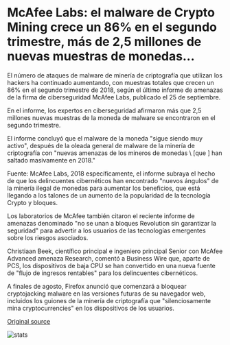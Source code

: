 # McAfee Labs: el malware de Crypto Mining crece un 86% en el segundo trimestre, más de 2,5 millones de nuevas muestras de monedas...

El número de ataques de malware de minería de criptografía que utilizan los hackers ha continuado aumentando, con muestras totales que crecen un 86% en el segundo trimestre de 2018, según el último informe de amenazas de la firma de ciberseguridad McAfee Labs, publicado el 25 de septiembre.

En el informe, los expertos en ciberseguridad afirmaron más que 2,5 millones nuevas muestras de la moneda de malware se encontraron en el segundo trimestre.

El informe concluyó que el malware de la moneda "sigue siendo muy activo", después de la oleada general de malware de la minería de criptografía con "nuevas amenazas de los mineros de monedas \ [que \] han saltado masivamente en 2018."

Fuente: McAfee Labs, 2018 específicamente, el informe subraya el hecho de que los delincuentes cibernéticos han encontrado "nuevos ángulos" de la minería ilegal de monedas para aumentar los beneficios, que está llegando a los talones de un aumento de la popularidad de la tecnología Crypto y bloques.

Los laboratorios de McAfee también citaron el reciente informe de amenazas denominado "no se unan a bloques Revolution sin garantizar la seguridad" para advertir a los usuarios de las tecnologías emergentes sobre los riesgos asociados.

Christiaan Beek, científico principal e ingeniero principal Senior con McAfee Advanced amenaza Research, comentó a Business Wire que, aparte de PCS, los dispositivos de baja CPU se han convertido en una nueva fuente de "flujo de ingresos rentables" para los delincuentes cibernéticos.

A finales de agosto, Firefox anunció que comenzará a bloquear cryptojacking malware en las versiones futuras de su navegador web, incluidos los guiones de la minería de criptografía que "silenciosamente mina cryptocurrencies" en los dispositivos de los usuarios.

[Original source](https://cointelegraph.com/news/mcafee-labs-crypto-mining-malware-grows-by-86-in-q2-over-25-mln-new-coin-miner-samples)

![stats](https://c.statcounter.com/11760860/0/a89fa40b/1/ "stats")